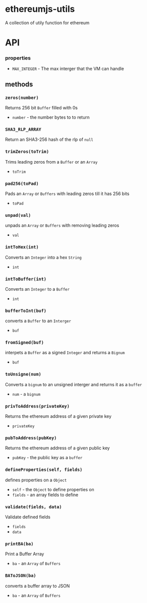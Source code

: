 # ethereumjs-utils
A collection of utily function for ethereum

# API
### properties
 - `MAX_INTEGER`  - The max interger that the VM can handle

## methods 
### `zeros(number)`
Returns 256 bit `Buffer` filled with 0s
- `number` - the number bytes to to return

### `SHA3_RLP_ARRAY`
Return an SHA3-256 hash of the rlp of `null`

### `trimZeros(toTrim)`
Trims leading zeros from a `Buffer` or an `Array`
- `toTrim`

### `pad256(toPad)`
Pads an `Array` or `Buffers` with leading zeros till it has 256 bits
- `toPad`

### `unpad(val)`
unpads an `Array` or `Buffers` with removing leading zeros
- `val`

### `intToHex(int)`
Converts an `Integer` into a hex `String`
- `int`

### `intToBuffer(int)`
Converts an `Integer` to a `Buffer`
- `int`

### `bufferToInt(buf)`
converts a `Buffer` to an `Interger`
- `buf`

### `fromSigned(buf)`
interpets a `Buffer` as a signed `Integer` and returns a `Bignum`
- `buf`

### `toUnsigne(num)`
Converts a `bignum` to an unsigned interger and returns it as a `buffer`
- `num` - a `bignum`

### `privToAddress(privateKey)`
Returns the ethereum address of a given private key
- `privateKey`

### `pubToAddress(pubKey)`
Returns the ethereum address of a given public key
- `pubKey` - the public key as a `buffer`

### `defineProperties(self, fields)`
defines properties on a `Object`
- `self` - the `Object` to define properties on
- `fields` - an array fields to define

### `validate(fields, data)`
Validate defined fields
- `fields`
- `data`

### `printBA(ba)`
Print a Buffer Array
- `ba` - an `Array` of `Buffers`

### `BAToJSON(ba)`
converts a buffer array to JSON
- `ba` - an `Array` of `Buffers`
